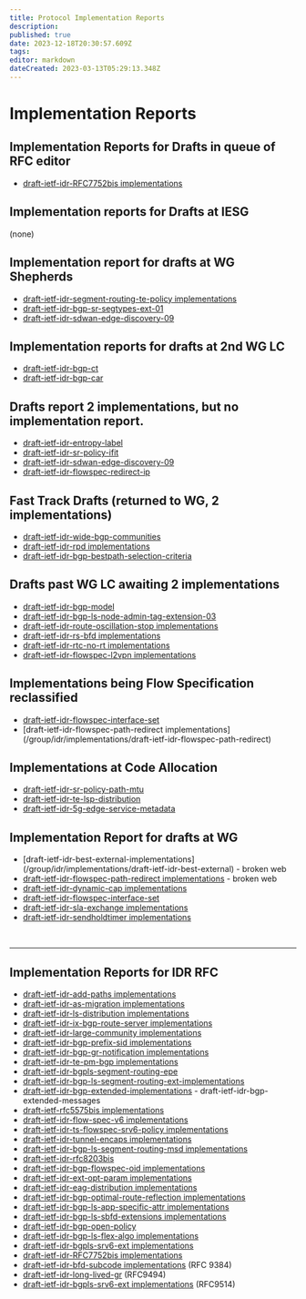 ```yaml
---
title: Protocol Implementation Reports
description: 
published: true
date: 2023-12-18T20:30:57.609Z
tags: 
editor: markdown
dateCreated: 2023-03-13T05:29:13.348Z
---
```


# Implementation Reports
## Implementation Reports for Drafts in queue of RFC editor

 - [draft-ietf-idr-RFC7752bis implementations](/group/idr/BGP-Implementation-report/draft-ietf-idr-RFC7752bis-implement)
 
 ## Implementation reports for Drafts at IESG
 (none) 

## Implementation report for drafts at WG Shepherds 

- [draft-ietf-idr-segment-routing-te-policy implementations](/group/idr/BGP-Implementation-report/draft-ietf-idr-segment-routing-te-policy-implement)
- [draft-ietf-idr-bgp-sr-segtypes-ext-01](/group/idr/BGP-Implementation-report/draft-ietf-idr-bgp-sr-segtypes-ext-implement)
 - [draft-ietf-idr-sdwan-edge-discovery-09](/group/idr/implementations/draft-ietf-idr-sdwan-edge-discovery)

 
 ## Implementation reports for drafts at 2nd WG LC 
 - [draft-ietf-idr-bgp-ct](/group/idr/implementations/draft-ietf-idr-bgp-ct)
 - [draft-ietf-idr-bgp-car](/group/idr/implementations/draft-ietf-idr-bgp-car)

## Drafts report 2 implementations, but no implementation report. 
 - [draft-ietf-idr-entropy-label](/group/idr/BGP-Implementation-report/draft-ietf-idr-entropy-label)
 - [draft-ietf-idr-sr-policy-ifit](/group/idr/implementations/draft-ietf-idr-sr-policy-ifit)
  - [draft-ietf-idr-sdwan-edge-discovery-09](/group/idr/implementations/draft-ietf-idr-sdwan-edge-discovery)
  - [draft-ietf-idr-flowspec-redirect-ip](/group/idr/implementations/draft-ietf-idr-flowspec-redirect-ip) 
 

## Fast Track Drafts (returned to WG, 2 implementations)
 - [draft-ietf-idr-wide-bgp-communities](/group/idr/BGP-Implementation-report/draft-ietf-idr-wide-bgp-communities-implement)
 - [draft-ietf-idr-rpd implementations](/group/idr/BGP-Implementation-report/draft-ietf-idr-rpd-implement)
- [draft-ietf-idr-bgp-bestpath-selection-criteria](/group/idr/implementations/draft-ietf-idr-bgp-bestpath-selection-criteria)


## Drafts past WG LC awaiting 2 implementations
 - [draft-ietf-idr-bgp-model](/group/idr/implementations/draft-ietf-idr-bgp-model)
 - [draft-ietf-idr-bgp-ls-node-admin-tag-extension-03](/group/idr/implementations/draft-ietf-idr-bgp-ls-node-admin-tag-extension)
 - [draft-ietf-idr-route-oscillation-stop implementations](/group/idr/implementations/draft-ietf-idr-route-oscillation-stop)
 - [draft-ietf-idr-rs-bfd implementations](/group/idr/implementations/draft-ietf-idr-fs-bfd) 
 - [draft-ietf-idr-rtc-no-rt implementations](/group/idr/implementations/draft-ietf-idr-rtc-no-rt)
 - [draft-ietf-idr-flowspec-l2vpn implementations](/group/idr/implementations/draft-ietf-idr-flowspec-l2vpn)

## Implementations being Flow Specification reclassified
 - [draft-ietf-idr-flowspec-interface-set](/group/idr/implementations/draft-ietf-idr-flowspec-interface-set)
 - [draft-ietf-idr-flowspec-path-redirect implementations]
(/group/idr/implementations/draft-ietf-idr-flowspec-path-redirect)

## Implementations at Code Allocation
 - [draft-ietf-idr-sr-policy-path-mtu](/group/idr/implementations/draft-ietf-idr-sr-policy-path-mtu)
 - [draft-ietf-idr-te-lsp-distribution](/group/idr/implementations/draft-ietf-idr-te-lsp-distribution)
  - [draft-ietf-idr-5g-edge-service-metadata](/group/idr/implementations/draft-ietf-idr-5g-edge-service-metadata)

## Implementation Report for drafts at WG

 - [draft-ietf-idr-best-external-implementations]  (/group/idr/implementations/draft-ietf-idr-best-external) - broken web
 - [draft-ietf-idr-flowspec-path-redirect implementations](/group/idr/implementations/draft-ietf-idr-flowspec-path-redirect) - broken web 
 - [draft-ietf-idr-dynamic-cap implementations](/group/idr/implementations/draft-ietf-idr-dynamic-cap)
 - [draft-ietf-idr-flowspec-interface-set](/group/idr/implementations/draft-ietf-idr-flowspec-interface-set)
 - [draft-ietf-idr-sla-exchange implementations](/group/idr/implementations/draft-ietf-idr-sla-exchange)
 - [draft-ietf-idr-sendholdtimer implementations](/group/idr/implementations/draft-ietf-idr-sendholdtimer)
    
&nbsp;
&nbsp;
&nbsp;

---
## Implementation Reports for IDR RFC

 - [draft-ietf-idr-add-paths implementations](/group/idr/implementations/draft-ietf-idr-add-paths)
 - [draft-ietf-idr-as-migration implementations](/group/idr/implementations/draft-ietf-idr-as-migration)
 - [draft-ietf-idr-ls-distribution implementations](/group/idr/implementations/draft-ietf-idr-ls-distribution)
 - [draft-ietf-idr-ix-bgp-route-server implementations](/group/idr/implementations/draft-ietf-idr-ix-bgp-route-server)
 - [draft-ietf-idr-large-community implementations](/group/idr/implementations/draft-ietf-idr-large-community)
 - [draft-ietf-idr-bgp-prefix-sid implementations](/group/idr/implementations/draft-ietf-idr-bgp-prefix-sid)
 - [draft-ietf-idr-bgp-gr-notification implementations](/group/idr/implementations/draft-ietf-idr-bgp-gr-notification)
 - [draft-ietf-idr-te-pm-bgp implementations](/group/idr/implementations/draft-ietf-idr-te-pm-bgp)
 - [draft-ietf-idr-bgpls-segment-routing-epe](/group/idr/implementations/draft-ietf-idr-bgpls-segment-routing-epe)
 - [draft-ietf-idr-bgp-ls-segment-routing-ext-implementations](/group/idr/implementations/draft-ietf-idr-bgp-ls-segment-routing-ext)
 - [draft-ietf-idr-bgp-extended-implementations](/group/idr/implementations/draft-ietf-idr-bgp-extended) - draft-ietf-idr-bgp-extended-messages
 - [draft-ietf-rfc5575bis implementations](/group/idr/implementations/draft-ietf-rfc5575bis)
 - [draft-ietf-idr-flow-spec-v6 implementations](/group/idr/implementations/draft-ietf-idr-flow-spec-v6)
 - [draft-ietf-idr-ts-flowspec-srv6-policy implementations](/group/idr/implementations/draft-ietf-idr-ts-flowspec-srv6-policy)
 - [draft-ietf-idr-tunnel-encaps implementations](/group/idr/implementations/draft-ietf-idr-tunnel-encaps)
 - [draft-ietf-idr-bgp-ls-segment-routing-msd implementations](/group/idr/implementations/draft-ietf-idr-bgp-ls-segment-routing-msd)
 - [draft-ietf-idr-rfc8203bis](/group/idr/implementations/draft-ietf-idr-rfc8203bis)
 - [draft-ietf-idr-bgp-flowspec-oid implementations](/group/idr/implementations/draft-ietf-idr-bgp-flowspec-oid)
 - [draft-ietf-idr-ext-opt-param implementations](/group/idr/implementations/draft-ietf-idr-ext-opt-param)
 - [draft-ietf-idr-eag-distribution implementations](/group/idr/implementations/draft-ietf-idr-eag-distribution)
 - [draft-ietf-idr-bgp-optimal-route-reflection implementations](/group/idr/implementations/draft-ietf-idr-bgp-optimal-route-reflection)
 - [draft-ietf-idr-bgp-ls-app-specific-attr implementations](/group/idr/implementations/draft-ietf-idr-bgp-ls-app-specific-attr)
 - [draft-ietf-idr-bgp-ls-sbfd-extensions implementations](/group/idr/implementations/draft-ietf-idr-bgp-ls-sbfd-extensions)
 - [draft-ietf-idr-bgp-open-policy](/group/idr/implementations/draft-ietf-idr-bgp-open-policy)
 - [draft-ietf-idr-bgp-ls-flex-algo implementations](/group/idr/BGP-Implementation-report/draft-ietf-idr-bgp-ls-flex-algo-implement)
 - [draft-ietf-idr-bgpls-srv6-ext implementations](/group/idr/BGP-Implementation-report/draft-ietf-idr-bgpls-srv6-ext-implement)
 - [draft-ietf-idr-RFC7752bis implementations](/group/idr/BGP-Implementation-report/draft-ietf-idr-RFC7752bis-implement)
  - [draft-ietf-idr-bfd-subcode implementations](/group/idr/implementations/draft-ietf-idr-bfd-subcode) (RFC 9384)
  -  [draft-ietf-idr-long-lived-gr](/group/idr/BGP-Implementation-report/draft-ietf-idr-long-lived-gr-implement) (RFC9494) 
   - [draft-ietf-idr-bgpls-srv6-ext implementations](/group/idr/BGP-Implementation-report/draft-ietf-idr-bgpls-srv6-ext-implement) (RFC9514) 
